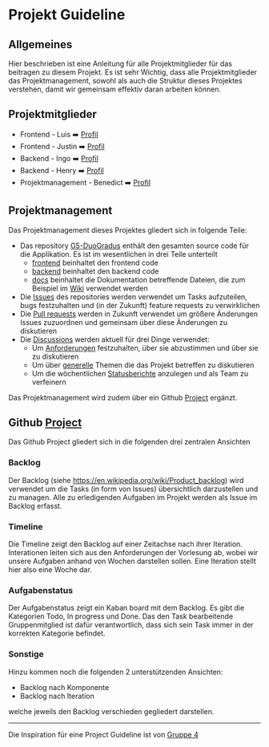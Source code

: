 # Projekt Guideline

## Allgemeines

Hier beschrieben ist eine Anleitung für alle Projektmitglieder für das beitragen zu diesem Projekt. Es ist sehr Wichtig, dass alle Projektmitglieder das Projektmanagement, sowohl als auch die Struktur dieses Projektes verstehen, damit wir gemeinsam effektiv daran arbeiten können.

## Projektmitglieder

- Frontend - Luis ➡️ [Profil](https://github.com/wwwLuis)
- Frontend - Justin ➡️ [Profil](https://github.com/Jstn2004)
- Backend - Ingo ➡️ [Profil](https://github.com/OG-NI)
- Backend - Henry ➡️ [Profil](https://github.com/henrybrink)
- Projektmanagement - Benedict ➡️ [Profil](https://github.com/benegamz)

## Projektmanagement

Das Projektmanagement dieses Projektes gliedert sich in folgende Teile:

- Das repository [G5-DuoGradus](https://github.com/SE-TINF22B2/G5-DuoGradus) enthält den gesamten source code für die Applikation. Es ist im wesentlichen in drei Teile unterteilt
  - [frontend](https://github.com/SE-TINF22B2/G5-DuoGradus/tree/main/frontend) beinhaltet den frontend code
  - [backend](https://github.com/SE-TINF22B2/G5-DuoGradus/tree/main/backend) beinhaltet den backend code
  - [docs](https://github.com/SE-TINF22B2/G5-DuoGradus/tree/main/docs) beinhaltet die Dokumentation betreffende Dateien, die zum Beispiel im [Wiki](https://github.com/SE-TINF22B2/G5-DuoGradus/wiki) verwendet werden
- Die [Issues](https://github.com/SE-TINF22B2/G5-DuoGradus/issues) des repositories werden verwendet um Tasks aufzuteilen, bugs festzuhalten und (in der Zukunft) feature requests zu verwirklichen
- Die [Pull requests](https://github.com/SE-TINF22B2/G5-DuoGradus/pulls) werden in Zukunft verwendet um größere Änderungen Issues zuzuordnen und gemeinsam über diese Änderungen zu diskutieren
- Die [Discussions](https://github.com/SE-TINF22B2/G5-DuoGradus/discussions) werden aktuell für drei Dinge verwendet:
  - Um [Anforderungen](https://github.com/SE-TINF22B2/G5-DuoGradus/discussions/categories/anforderungen) festzuhalten, über sie abzustimmen und über sie zu diskutieren
  - Um über [generelle](https://github.com/SE-TINF22B2/G5-DuoGradus/discussions/categories/general) Themen die das Projekt betreffen zu diskutieren
  - Um die wöchentlichen [Statusberichte](https://github.com/SE-TINF22B2/G5-DuoGradus/discussions/categories/statusberichte) anzulegen und als Team zu verfeinern

Das Projektmanagement wird zudem über ein Github [Project](https://github.com/orgs/SE-TINF22B2/projects/14) ergänzt.

## Github [Project](https://github.com/orgs/SE-TINF22B2/projects/14)

Das Github Project gliedert sich in die folgenden drei zentralen Ansichten

### Backlog

Der Backlog (siehe <https://en.wikipedia.org/wiki/Product_backlog>) wird verwendet um die Tasks (in form von Issues) übersichtlich darzustellen und zu managen. Alle zu erledigenden Aufgaben im Projekt werden als Issue im Backlog erfasst.

### Timeline

Die Timeline zeigt den Backlog auf einer Zeitachse nach ihrer Iteration. Interationen leiten sich aus den Anforderungen der Vorlesung ab, wobei wir unsere Aufgaben anhand von Wochen darstellen sollen. Eine Iteration stellt hier also eine Woche dar.

### Aufgabenstatus

Der Aufgabenstatus zeigt ein Kaban board mit dem Backlog. Es gibt die Kategorien Todo, In progress und Done. Das den Task bearbeitende Gruppenmitglied ist dafür verantwortlich, dass sich sein Task immer in der korrekten Kategorie befindet.

### Sonstige

Hinzu kommen noch die folgenden 2 unterstützenden Ansichten:

- Backlog nach Komponente
- Backlog nach Iteration

welche jeweils den Backlog verschieden gegliedert darstellen.

---

Die Inspiration für eine Project Guideline ist von [Gruppe 4](https://github.com/SE-TINF22B2/G4-Get2Gether/discussions/14)
